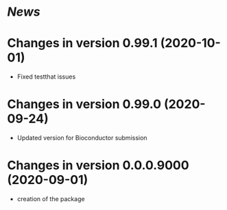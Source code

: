 # *News*

# Changes in version 0.99.1 (2020-10-01)

* Fixed testthat issues

# Changes in version 0.99.0 (2020-09-24)

* Updated version for Bioconductor submission

# Changes in version 0.0.0.9000 (2020-09-01)

* creation of the package
